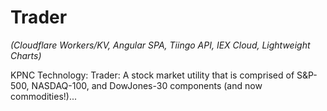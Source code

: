 # Trader

*(Cloudflare Workers/KV, Angular SPA, Tiingo API, IEX Cloud, Lightweight Charts)*

KPNC Technology: Trader: A stock market utility that is comprised of S&P-500, NASDAQ-100, and DowJones-30 components (and now commodities!)...
